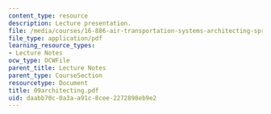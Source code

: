 ```yaml
---
content_type: resource
description: Lecture presentation.
file: /media/courses/16-886-air-transportation-systems-architecting-spring-2004/daabb70c0a3aa91c8cee2272898eb9e2_09architecting.pdf
file_type: application/pdf
learning_resource_types:
- Lecture Notes
ocw_type: OCWFile
parent_title: Lecture Notes
parent_type: CourseSection
resourcetype: Document
title: 09architecting.pdf
uid: daabb70c-0a3a-a91c-8cee-2272898eb9e2
---
```

